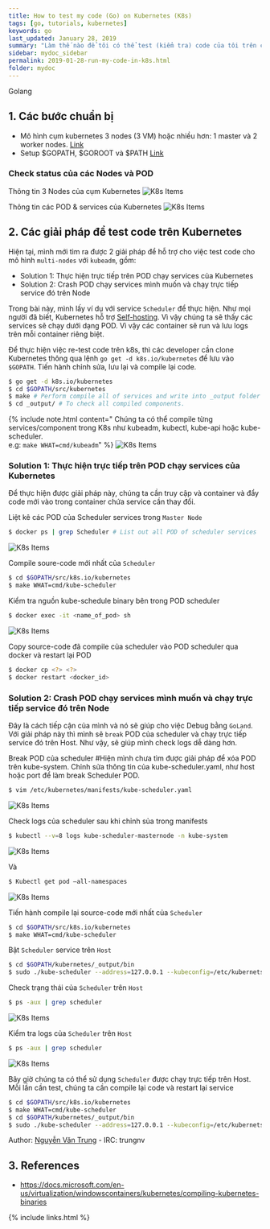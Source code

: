 ```yaml
---
title: How to test my code (Go) on Kubernetes (K8s)
tags: [go, tutorials, kubernetes]
keywords: go
last_updated: January 28, 2019
summary: "Làm thế nào để tôi có thể test (kiểm tra) code của tôi trên cụm cluster của Kubernetes là mục tiêu của bài viết này. Trong bài viết này tôi đề cập đến trường hợp multi-node với kubeadm. Với mô hình all-in-one (https://github.com/kubernetes/kubernetes) thì apply code trực tiếp vào $GOPATH/src/k8s.io/kubernetes và ./hack/local-up-cluster.sh là ok."
sidebar: mydoc_sidebar
permalink: 2019-01-28-run-my-code-in-k8s.html
folder: mydoc
---
```


<span class="label label-success">Golang</span>
## 1. Các bước chuẩn bị

- Mô hình cụm kubernetes 3 nodes (3 VM) hoặc nhiều hơn: 1 master và 2 worker nodes. [Link](https://vietkubers.github.io/2018-11-21-deploying-multiplenodes-with-kubeadm.html)
- Setup $GOPATH, $GOROOT và $PATH [Link](https://vietkubers.github.io/2019-01-23-preparing-env-for-golang.html)

### Check status của các Nodes và POD

Thông tin 3 Nodes của cụm Kubernetes
![K8s Items](/static/img/compile_go_k8s/node_status.png)

Thông tin các POD & services của Kubernetes
![K8s Items](/static/img/compile_go_k8s/ready_node.png)


## 2. Các giải pháp để test code trên Kubernetes

Hiện tại, mình mới tìm ra được 2 giải pháp để hỗ trợ cho việc test code cho mô hình ``multi-nodes`` với ``kubeadm``, gồm:

* Solution 1: Thực hiện trực tiếp trên POD chạy services của Kubernetes
* Solution 2: Crash POD chạy services mình muốn và chạy trực tiếp service đó trên Node

Trong bài này, mình lấy ví dụ với service ``Scheduler`` để thực hiện. Như mọi người đã biết, Kubernetes hỗ trợ [Self-hosting](https://thenewstack.io/kubernetes-now-does-self-hosting-with-kubeadm/). Vì vậy chúng ta sẽ thấy các services sẽ chạy dưới dạng POD. Vì vậy các container sẽ run và lưu logs trên mỗi container riêng biệt.

Để thực hiện việc re-test code trên k8s, thì các developer cần clone Kubernetes thông qua lệnh ``go get -d k8s.io/kubernetes`` để lưu vào ``$GOPATH``. Tiến hành chỉnh sửa, lưu lại và compile lại code.

```bash
$ go get -d k8s.io/kubernetes
$ cd $GOPATH/src/kubernetes
$ make # Perform compile all of services and write into _output folder
$ cd _output/ # To check all compiled components.
```
{% include note.html content=" Chúng ta có thể compile từng services/component trong K8s như kubeadm, kubectl, kube-api hoặc kube-scheduler.  
e.g: ``make WHAT=cmd/kubeadm``" %}
![K8s Items](/static/img/compile_go_k8s/compile.png)

### Solution 1: Thực hiện trực tiếp trên POD chạy services của Kubernetes

Để thực hiện được giải pháp này, chúng ta cần truy cập và container và đẩy code mới vào trong container chứa service cần thay đổi.

Liệt kê các POD của Scheduler services trong ``Master Node``
```bash
$ docker ps | grep Scheduler # List out all POD of scheduler services
```
![K8s Items](/static/img/compile_go_k8s/pod_scheduler_docker.png)

Compile soure-code mới nhất của ``Scheduler``
```bash
$ cd $GOPATH/src/k8s.io/kubernetes
$ make WHAT=cmd/kube-scheduler
``` 

Kiểm tra nguồn kube-schedule binary bên trong POD scheduler
```bash
$ docker exec -it <name_of_pod> sh
```
![K8s Items](/static/img/compile_go_k8s/pod_exec.png)

Copy source-code đã compile của scheduler vào POD scheduler qua docker và restart lại POD
```bash
$ docker cp <?> <?>
$ docker restart <docker_id>
```

### Solution 2: Crash POD chạy services mình muốn và chạy trực tiếp service đó trên Node

Đây là cách tiếp cận của mình và nó sẽ giúp cho việc Debug bằng ``GoLand``. Với giải pháp này thì mình sẽ `break` POD của scheduler và chạy trực tiếp service đó trên Host. Như vậy, sẽ giúp mình check logs dễ dàng hơn.

Break POD của scheduler #Hiện mình chưa tìm được giải pháp để xóa POD trên kube-system.
Chỉnh sửa thông tin của kube-scheduler.yaml, như host hoặc port để làm break Scheduler POD.
```bash
$ vim /etc/kubernetes/manifests/kube-scheduler.yaml
```
![K8s Items](/static/img/compile_go_k8s/scheduler_manifests.png)

Check logs của scheduler sau khi chỉnh sủa trong manifests
```bash
$ kubectl --v=8 logs kube-scheduler-masternode -n kube-system
```
![K8s Items](/static/img/compile_go_k8s/error_pod_svc.png)

Và 
```bash
$ Kubectl get pod –all-namespaces
```
![K8s Items](/static/img/compile_go_k8s/error_pod.png)

Tiến hành compile lại source-code mới nhất của ``Scheduler``
```bash
$ cd $GOPATH/src/k8s.io/kubernetes
$ make WHAT=cmd/kube-scheduler
``` 

Bật ``Scheduler`` service trên ``Host``
```bash
$ cd $GOPATH/kubernetes/_output/bin
$ sudo ./kube-scheduler --address=127.0.0.1 --kubeconfig=/etc/kubernets/scheduler.conf --leader-elect=true -v=4
``` 

Check trạng thái của ``Scheduler`` trên ``Host``
```bash
$ ps -aux | grep scheduler
```
![K8s Items](/static/img/compile_go_k8s/new_scheduler.png)

Kiểm tra logs của ``Scheduler`` trên ``Host``
```bash
$ ps -aux | grep scheduler
``` 
![K8s Items](/static/img/compile_go_k8s/log_new_scheduler.png)


Bây giờ chúng ta có thể sử dụng ``Scheduler`` được chạy trực tiếp trên Host. Mỗi lần cần test, chúng ta cần compile lại code và restart lại service
```bash
$ cd $GOPATH/src/k8s.io/kubernetes
$ make WHAT=cmd/kube-scheduler
$ cd $GOPATH/kubernetes/_output/bin
$ sudo ./kube-scheduler --address=127.0.0.1 --kubeconfig=/etc/kubernets/scheduler.conf --leader-elect=true -v=4
```

Author: [Nguyễn Văn Trung](https://github.com/trungnvfet) - IRC: trungnv

## 3. References
- https://docs.microsoft.com/en-us/virtualization/windowscontainers/kubernetes/compiling-kubernetes-binaries

{% include links.html %}